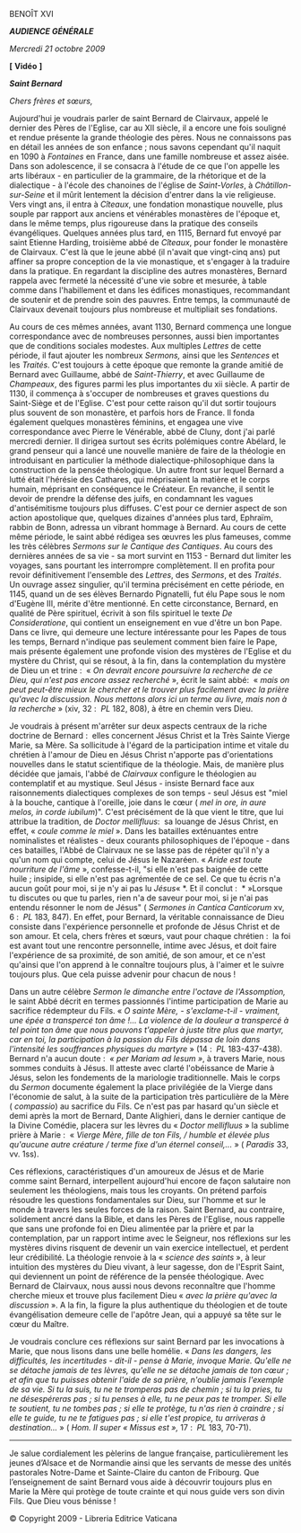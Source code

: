 BENOÎT XVI

***AUDIENCE GÉNÉRALE***

*Mercredi 21 octobre 2009*

**[** **Vidéo** **]**

***Saint Bernard***

*Chers frères et sœurs,*

Aujourd'hui je voudrais parler de saint Bernard de Clairvaux, appelé le dernier des Pères de l'Eglise, car au XII siècle, il a encore une fois souligné et rendue présente la grande théologie des pères. Nous ne connaissons pas en détail les années de son enfance ; nous savons cependant qu'il naquit en 1090 à *Fontaines* en France, dans une famille nombreuse et assez aisée. Dans son adolescence, il se consacra à l'étude de ce que l'on appelle les arts libéraux - en particulier de la grammaire, de la rhétorique et de la dialectique - à l'école des chanoines de l'église de *Saint-Vorles*, à *Châtillon-sur-Seine* et il mûrit lentement la décision d'entrer dans la vie religieuse. Vers vingt ans, il entra à *Cîteaux*, une fondation monastique nouvelle, plus souple par rapport aux anciens et vénérables monastères de l'époque et, dans le même temps, plus rigoureuse dans la pratique des conseils évangéliques. Quelques années plus tard, en 1115, Bernard fut envoyé par saint Etienne Harding, troisième abbé de *Cîteaux*, pour fonder le monastère de Clairvaux. C'est là que le jeune abbé (il n'avait que vingt-cinq ans) put affiner sa propre conception de la vie monastique, et s'engager à la traduire dans la pratique. En regardant la discipline des autres monastères, Bernard rappela avec fermeté la nécessité d'une vie sobre et mesurée, à table comme dans l'habillement et dans les édifices monastiques, recommandant de soutenir et de prendre soin des pauvres. Entre temps, la communauté de Clairvaux devenait toujours plus nombreuse et multipliait ses fondations.

Au cours de ces mêmes années, avant 1130, Bernard commença une longue correspondance avec de nombreuses personnes, aussi bien importantes que de conditions sociales modestes. Aux multiples *Lettres* de cette période, il faut ajouter les nombreux *Sermons,* ainsi que les *Sentences* et les *Traités*. C'est toujours à cette époque que remonte la grande amitié de Bernard avec Guillaume, abbé de *Saint-Thierry*, et avec Guillaume de *Champeaux*, des figures parmi les plus importantes du xii siècle. A partir de 1130, il commença à s'occuper de nombreuses et graves questions du Saint-Siège et de l'Eglise. C'est pour cette raison qu'il dut sortir toujours plus souvent de son monastère, et parfois hors de France. Il fonda également quelques monastères féminins, et engagea une vive correspondance avec Pierre le Vénérable, abbé de Cluny, dont j'ai parlé mercredi dernier. Il dirigea surtout ses écrits polémiques contre Abélard, le grand penseur qui a lancé une nouvelle manière de faire de la théologie en introduisant en particulier la méthode dialectique-philosophique dans la construction de la pensée théologique. Un autre front sur lequel Bernard a lutté était l'hérésie des Cathares, qui méprisaient la matière et le corps humain, méprisant en conséquence le Créateur. En revanche, il sentit le devoir de prendre la défense des juifs, en condamnant les vagues d'antisémitisme toujours plus diffuses. C'est pour ce dernier aspect de son action apostolique que, quelques dizaines d'années plus tard, Ephraïm, rabbin de Bonn, adressa un vibrant hommage à Bernard. Au cours de cette même période, le saint abbé rédigea ses œuvres les plus fameuses, comme les très célèbres *Sermons sur le Cantique des Cantiques*. Au cours des dernières années de sa vie - sa mort survint en 1153 - Bernard dut limiter les voyages, sans pourtant les interrompre complètement. Il en profita pour revoir définitivement l'ensemble des *Lettres*, des *Sermons*, et des *Traités*. Un ouvrage assez singulier, qu'il termina précisément en cette période, en 1145, quand un de ses élèves Bernardo Pignatelli, fut élu Pape sous le nom d'Eugène III, mérite d'être mentionné. En cette circonstance, Bernard, en qualité de Père spirituel, écrivit à son fils spirituel le texte *De Consideratione*, qui contient un enseignement en vue d'être un bon Pape. Dans ce livre, qui demeure une lecture intéressante pour les Papes de tous les temps, Bernard n'indique pas seulement comment bien faire le Pape, mais présente également une profonde vision des mystères de l'Eglise et du mystère du Christ, qui se résout, à la fin, dans la contemplation du mystère de Dieu un et trine :  « *On devrait encore poursuivre la recherche de ce Dieu, qui n'est pas encore assez recherché* », écrit le saint abbé:  « *mais on peut peut-être mieux le chercher et le trouver plus facilement avec la prière qu'avec la discussion. Nous mettons alors ici un terme au livre, mais non à la recherche* » (xiv, 32 :  *PL* 182, 808), à être en chemin vers Dieu.

Je voudrais à présent m'arrêter sur deux aspects centraux de la riche doctrine de Bernard :  elles concernent Jésus Christ et la Très Sainte Vierge Marie, sa Mère. Sa sollicitude à l'égard de la participation intime et vitale du chrétien à l'amour de Dieu en Jésus Christ n'apporte pas d'orientations nouvelles dans le statut scientifique de la théologie. Mais, de manière plus décidée que jamais, l'abbé de *Clairvaux* configure le théologien au contemplatif et au mystique. Seul Jésus - insiste Bernard face aux raisonnements dialectiques complexes de son temps - seul Jésus est "miel à la bouche, cantique à l'oreille, joie dans le cœur ( *mel in ore, in aure melos, in corde iubilum*)". C'est précisément de là que vient le titre, que lui attribue la tradition, de *Doctor mellifluus*:  sa louange de Jésus Christ, en effet, « *coule comme le miel* ». Dans les batailles exténuantes entre nominalistes et réalistes - deux courants philosophiques de l'époque - dans ces batailles, l'Abbé de Clairvaux ne se lasse pas de répéter qu'il n'y a qu'un nom qui compte, celui de Jésus le Nazaréen. « *Aride est toute nourriture de l'âme* », confesse-t-il, "si elle n'est pas baignée de cette huile ; insipide, si elle n'est pas agrémentée de ce sel. Ce que tu écris n'a aucun goût pour moi, si je n'y ai pas lu *Jésus*« *. Et il conclut :  * »Lorsque tu discutes ou que tu parles, rien n'a de saveur pour moi, si je n'ai pas entendu résonner le nom de Jésus" ( *Sermones in Cantica Canticorum* xv, 6 :  *PL* 183, 847). En effet, pour Bernard, la véritable connaissance de Dieu consiste dans l'expérience personnelle et profonde de Jésus Christ et de son amour. Et cela, chers frères et sœurs, vaut pour chaque chrétien :  la foi est avant tout une rencontre personnelle, intime avec Jésus, et doit faire l'expérience de sa proximité, de son amitié, de son amour, et ce n'est qu'ainsi que l'on apprend à le connaître toujours plus, à l'aimer et le suivre toujours plus. Que cela puisse advenir pour chacun de nous !

Dans un autre célèbre *Sermon le dimanche entre l'octave de l'Assomption,* le saint Abbé décrit en termes passionnés l'intime participation de Marie au sacrifice rédempteur du Fils. « *O sainte Mère, - s'exclame-t-il - vraiment, une épée a transpercé ton âme !... La violence de la douleur a transpercé à tel point ton âme que nous pouvons t'appeler à juste titre plus que martyr, car en toi, la participation à la passion du Fils dépassa de loin dans l'intensité les souffrances physiques du martyre* » (14 :  *PL* 183-437-438). Bernard n'a aucun doute :  *« *per Mariam ad Iesum* »*, à travers Marie, nous sommes conduits à Jésus. Il atteste avec clarté l'obéissance de Marie à Jésus, selon les fondements de la mariologie traditionnelle. Mais le corps du *Sermon* documente également la place privilégiée de la Vierge dans l'économie de salut, à la suite de la participation très particulière de la Mère ( *compassio*) au sacrifice du Fils. Ce n'est pas par hasard qu'un siècle et demi après la mort de Bernard, Dante Alighieri, dans le dernier cantique de la Divine Comédie, placera sur les lèvres du « *Doctor mellifluus* » la sublime prière à Marie :  « *Vierge Mère, fille de ton Fils, / humble et élevée plus qu'aucune autre créature / terme fixe d'un éternel conseil,...* » ( *Paradis* 33, vv. 1ss).

Ces réflexions, caractéristiques d'un amoureux de Jésus et de Marie comme saint Bernard, interpellent aujourd'hui encore de façon salutaire non seulement les théologiens, mais tous les croyants. On prétend parfois résoudre les questions fondamentales sur Dieu, sur l'homme et sur le monde à travers les seules forces de la raison. Saint Bernard, au contraire, solidement ancré dans la Bible, et dans les Pères de l'Eglise, nous rappelle que sans une profonde foi en Dieu alimentée par la prière et par la contemplation, par un rapport intime avec le Seigneur, nos réflexions sur les mystères divins risquent de devenir un vain exercice intellectuel, et perdent leur crédibilité. La théologie renvoie à la « *science des saints* », à leur intuition des mystères du Dieu vivant, à leur sagesse, don de l'Esprit Saint, qui deviennent un point de référence de la pensée théologique. Avec Bernard de Clairvaux, nous aussi nous devons reconnaître que l'homme cherche mieux et trouve plus facilement Dieu « *avec la prière qu'avec la discussion* ». A la fin, la figure la plus authentique du théologien et de toute évangélisation demeure celle de l'apôtre Jean, qui a appuyé sa tête sur le cœur du Maître.

Je voudrais conclure ces réflexions sur saint Bernard par les invocations à Marie, que nous lisons dans une belle homélie. « *Dans les dangers, les difficultés, les incertitudes - dit-il - pense à Marie, invoque Marie. Qu'elle ne se détache jamais de tes lèvres, qu'elle ne se détache jamais de ton cœur ; et afin que tu puisses obtenir l'aide de sa prière, n'oublie jamais l'exemple de sa vie. Si tu la suis, tu ne te tromperas pas de chemin ; si tu la pries, tu ne désespéreras pas ; si tu penses à elle, tu ne peux pas te tromper. Si elle te soutient, tu ne tombes pas ; si elle te protège, tu n'as rien à craindre ; si elle te guide, tu ne te fatigues pas ; si elle t'est propice, tu arriveras à destination...* » ( *Hom. II super « *Missus est* »,* 17 :  *PL* 183, 70-71).

* * *

Je salue cordialement les pèlerins de langue française, particulièrement les jeunes d’Alsace et de Normandie ainsi que les servants de messe des unités pastorales Notre-Dame et Sainte-Claire du canton de Fribourg. Que l’enseignement de saint Bernard vous aide à découvrir toujours plus en Marie la Mère qui protège de toute crainte et qui nous guide vers son divin Fils. Que Dieu vous bénisse !

© Copyright 2009 - Libreria Editrice Vaticana